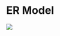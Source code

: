# ER Model

![](https://github.com/rookies-sysu/Dashboard/blob/master/imgs/db/ER-model-v3.png?raw=true)




